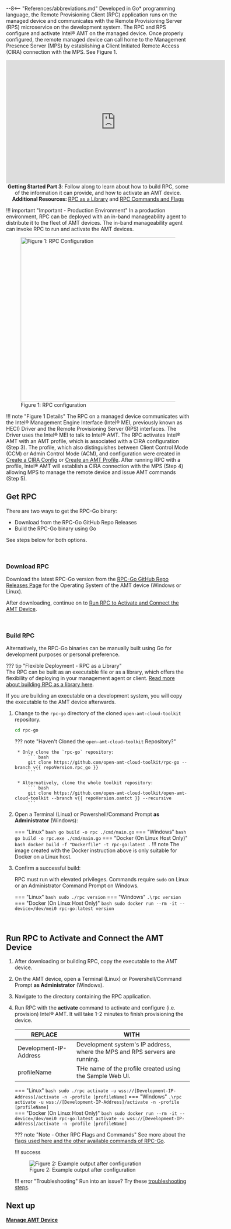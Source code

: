 --8<-- "References/abbreviations.md"
Developed in Go* programming language, the Remote Provisioning Client (RPC) application runs on the managed device and communicates with the Remote Provisioning Server (RPS) microservice on the development system. The RPC and RPS configure and activate Intel® AMT on the managed device. Once properly configured, the remote managed device can call home to the Management Presence Server (MPS) by establishing a Client Initiated Remote Access (CIRA) connection with the MPS. See Figure 1.

<div style="text-align:center;">
  <iframe width="600" height="337" src="https://www.youtube.com/embed/z9Ia317L0Kk" title="YouTube video player" frameborder="0" allow="accelerometer; autoplay; clipboard-write; encrypted-media; gyroscope; picture-in-picture" allowfullscreen></iframe>
  <figcaption><b>Getting Started Part 3</b>: Follow along to learn about how to build RPC, some of the information it can provide, and how to activate an AMT device. <b>Additional Resources: </b><a href="../../Reference/RPC/libraryRPC">RPC as a Library</a> and <a href="../../Reference/RPC/commandsRPC">RPC Commands and Flags</a></figcaption>
</div>

!!! important "Important - Production Environment"
    In a production environment, RPC can be deployed with an in-band manageability agent to distribute it to the fleet of AMT devices. The in-band manageability agent can invoke RPC to run and activate the AMT devices.


<figure class="figure-image">
<img width="800" height="450" src="..\..\assets\images\RPC_Overview.png" alt="Figure 1: RPC Configuration">
<figcaption>Figure 1: RPC configuration</figcaption>
</figure>

!!! note "Figure 1 Details"
    The RPC on a managed device communicates with the Intel® Management Engine Interface (Intel® MEI, previously known as HECI) Driver and the Remote Provisioning Server (RPS) interfaces. The Driver uses the Intel® MEI to talk to Intel® AMT. The RPC activates Intel® AMT with an AMT profile, which is associated with a CIRA configuration (Step 3). The profile, which also distinguishes between Client Control Mode (CCM) or Admin Control Mode (ACM), and configuration were created in [Create a CIRA Config](../GetStarted/createCIRAConfig.md) or [Create an AMT Profile](../GetStarted/createProfileACM.md). After running RPC with a profile, Intel® AMT will establish a CIRA connection with the MPS (Step 4) allowing MPS to manage the remote device and issue AMT commands (Step 5).

##  Get RPC

There are two ways to get the RPC-Go binary:

- Download from the RPC-Go GitHub Repo Releases
- Build the RPC-Go binary using Go

See steps below for both options.

<br>

### Download RPC

Download the latest RPC-Go version from the [RPC-Go GitHub Repo Releases Page](https://github.com/open-amt-cloud-toolkit/rpc-go/releases) for the Operating System of the AMT device (Windows or Linux).

After downloading, continue on to [Run RPC to Activate and Connect the AMT Device](#run-rpc-to-activate-and-connect-the-amt-device).

<br>

### Build RPC

Alternatively, the RPC-Go binaries can be manually built using Go for development purposes or personal preference.

??? tip "Flexible Deployment - RPC as a Library"  
    The RPC can be built as an executable file or as a library, which offers the flexibility of deploying in your management agent or client. [Read more about building RPC as a library here](../Reference/RPC/libraryRPC.md).

If you are building an executable on a development system, you will copy the executable to the AMT device afterwards. 

1. Change to the `rpc-go` directory of the cloned `open-amt-cloud-toolkit` repository.
   
    ``` bash
    cd rpc-go
    ```
    ??? note "Haven't Cloned the `open-amt-cloud-toolkit` Repository?"

        * Only clone the `rpc-go` repository:
            ``` bash
            git clone https://github.com/open-amt-cloud-toolkit/rpc-go --branch v{{ repoVersion.rpc_go }}
            ```

        * Alternatively, clone the whole toolkit repository:
            ``` bash
            git clone https://github.com/open-amt-cloud-toolkit/open-amt-cloud-toolkit --branch v{{ repoVersion.oamtct }} --recursive
            ```

2. Open a Terminal (Linux) or Powershell/Command Prompt **as Administrator** (Windows):

    === "Linux"
        ``` bash
        go build -o rpc ./cmd/main.go
        ```
    === "Windows"
        ``` bash
        go build -o rpc.exe ./cmd/main.go
        ```
    === "Docker (On Linux Host Only)"
        ``` bash
        docker build -f "Dockerfile" -t rpc-go:latest .
        ```
        !!! note
            The image created with the Docker instruction above is only suitable for Docker on a Linux host. 

3. Confirm a successful build:

    RPC must run with elevated privileges. Commands require `sudo` on Linux or an Administrator Command Prompt on Windows.

    === "Linux"
        ``` bash
        sudo ./rpc version
        ```
    === "Windows"
        ```
        .\rpc version
        ```        
    === "Docker (On Linux Host Only)"
        ``` bash
        sudo docker run --rm -it --device=/dev/mei0 rpc-go:latest version
        ```

<br>

## Run RPC to Activate and Connect the AMT Device

1. After downloading or building RPC, copy the executable to the AMT device.
   
2. On the AMT device, open a Terminal (Linux) or Powershell/Command Prompt **as Administrator** (Windows).

3. Navigate to the directory containing the RPC application. 

4. Run RPC with the **activate** command to activate and configure (i.e. provision) Intel® AMT. It will take 1-2 minutes to finish provisioning the device. 

    | REPLACE                 | WITH                                                                            |
    |-------------------------|---------------------------------------------------------------------------------|
    | Development-IP-Address  | Development system's IP address, where the MPS and RPS servers are running.     |
    | profileName             | THe name of the profile created using the Sample Web UI.                        |

    === "Linux"
        ``` bash
        sudo ./rpc activate -u wss://[Development-IP-Address]/activate -n -profile [profileName]
        ```
    === "Windows"
        ```
        .\rpc activate -u wss://[Development-IP-Address]/activate -n -profile [profileName]
        ```        
    === "Docker (On Linux Host Only)"
        ``` bash
        sudo docker run --rm -it --device=/dev/mei0 rpc-go:latest activate -u wss://[Development-IP-Address]/activate -n -profile [profileName]
        ```

    ??? note "Note - Other RPC Flags and Commands"
        See more about the [flags used here and the other available commands of RPC-Go](../Reference/RPC/commandsRPC.md).

    !!! success
        <figure class="figure-image">
        <img src="..\..\assets\images\RPC_Success.png" alt="Figure 2: Example output after configuration">
        <figcaption>Figure 2: Example output after configuration</figcaption>
        </figure>

    !!! error "Troubleshooting"
        Run into an issue? Try these [troubleshooting steps](../Reference/troubleshooting.md).
         

## Next up
**[Manage AMT Device](../GetStarted/manageDevice.md)**
